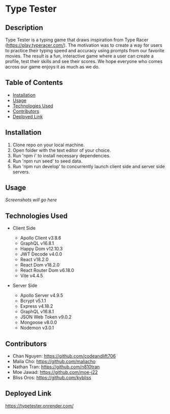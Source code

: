 # Type Tester

## Description
Type Tester is a typing game that draws inspiration from Type Racer (https://play.typeracer.com/). The motivation was to create a way for users to practice their typing speed and accuracy using prompts from our favorite movies. The result is a fun, interactive game where a user can create a profile, test their skills and see their scores. We hope everyone who comes across our game enjoys it as much as we do.

## Table of Contents
- [Installation](#installation)
- [Usage](#usage)
- [Technologies Used](#technologies-used)
- [Contributors](#contributors)
- [Deployed Link](#deployed-link)

## Installation
1. Clone repo on your local machine.
2. Open folder with the text editor of your choice.
3. Run 'npm i' to install necessary dependencies.
4. Run 'npm run seed' to seed data.
5. Run 'npm run develop' to concurrently launch client side and server side servers.

## Usage
*Screenshots will go here*

## Technologies Used
- Client Side
    - Apollo Client v3.8.6
    - GraphQL v16.8.1
    - Happy Dom v12.10.3
    - JWT Decode v4.0.0
    - React v18.2.0
    - React Dom v18.2.0
    - React Router Dom v6.18.0
    - Vite v4.4.5

- Server Side 
    - Apollo Server v4.9.5
    - Bcrypt v5.1.1
    - Express v4.18.2
    - GraphQL v16.8.1
    - JSON Web Token v9.0.2
    - Mongoose v8.0.0
    - Nodemon v3.0.1

## Contributors
- Chan Nguyen: https://github.com/codeandlift706
- Malia Cho: https://github.com/maliacho
- Nathan Tran: https://github.com/n810tran
- Moe Jawad: https://github.com/moe-j22
- Bliss Oros: https://github.com/kybliss

## Deployed Link
https://typetester.onrender.com/
